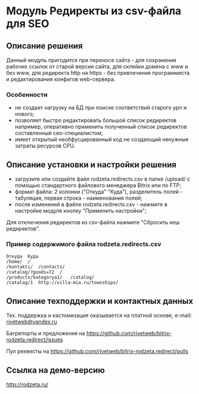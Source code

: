 ﻿
# Модуль Редиректы из csv-файла для SEO

## Описание решения

Данный модуль пригодится при переносе сайта - для сохранения рабочих ссылок от старой версии сайта, для склейки домена с www и без www, для редиректа http на https - без привлечения программиста и редактирования конфигов web-сервера.

### Особенности

- не создает нагрузку на БД при поиске соответствий старого урл и нового;
- позволяет быстро редактировать большой список редиректов например, оперативно применить полученный список редиректов составленный сео-специалистом;
- имеет открытый необфусцированный код не создающий ненужные затраты ресурсов CPU.

## Описание установки и настройки решения

- загрузите или создайте файл rodzeta.redirects.csv в папке /upload/ с помощью стандартного файлового менеджера Bitrix или по FTP;
- формат файла: 2 колонки ("Откуда" "Куда"), разделитель полей - табуляция, первая строка - наименования полей;
- после изменений в файле rodzeta.redirects.csv - нажмите в настройке модуля кнопку "Применить настройки";

Для отключения редиректов из csv-файла нажмите "Сбросить кеш редиректов".

### Пример содержимого файла rodzeta.redirects.csv

    Откуда  Куда
    /home/  /
    /kontakti/  /contacts/
    /catalog/?goods=72  /
    /products/kategorya1/   /catalog/
    /catalog/1  http://villa-mia.ru/townships/

## Описание техподдержки и контактных данных

Тех. поддержка и кастомизация оказывается на платной основе, e-mail: rivetweb@yandex.ru

Багрепорты и предложения на https://github.com/rivetweb/bitrix-rodzeta.redirect/issues

Пул реквесты на https://github.com/rivetweb/bitrix-rodzeta.redirect/pulls

## Ссылка на демо-версию

http://rodzeta.ru/
